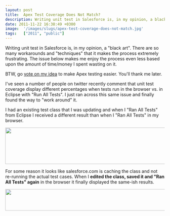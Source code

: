 ```yaml
---
layout: post
title:  Apex Test Coverage Does Not Match?
description: Writing unit test in Salesforce is, in my opinion, a black art. There are so many workarounds and techniques that it makes the process extremely frustrating. The issue below makes me enjoy the process even less based upon the amount of time/money I spent wasting on it. BTW, go vote on my idea  to make Apex testing easier. Youll thank me later. Ive seen a number of people on twitter recently comment that unit test coverage display different percentages when tests run in the browser vs. in Eclipse
date: 2011-11-22 16:38:49 +0300
image:  '/images/slugs/apex-test-coverage-does-not-match.jpg'
tags:   ["2011", "public"]
---
```

<p>Writing unit test in Salesforce is, in my opinion, a "black art". There are so many workarounds and "techniques" that it makes the process extremely frustrating. The issue below makes me enjoy the process even less based upon the amount of time/money I spent wasting on it.</p>
<p>BTW, go <a href="http://success.salesforce.com/ideaView?c=09a30000000D9xtAAC&id=08730000000BrPiAAK" target="_blank">vote on my idea</a> to make Apex testing easier. You'll thank me later.</p>
<p>I've seen a number of people on twitter recently comment that unit test coverage display different percentages when tests run in the browser vs. in Eclipse with "Run All Tests". I just ran across this same issue and finally found the way to "work around" it.</p>
<p>I had an existing test class that I was updating and when I "Ran All Tests" from Eclipse I received a different result than when I "Ran All Tests" in my browser.</p>
<p><a href="http://res.cloudinary.com/blog-jeffdouglas-com/image/upload/v1400327747/runall-1_aiegmt.png"><img src="http://res.cloudinary.com/blog-jeffdouglas-com/image/upload/v1400327747/runall-1_aiegmt.png" alt="" title="runall-1" width="550" height="115" class="aligncenter size-full wp-image-4300" /></a></p>
<p>For some reason it looks like salesforce.com is caching the class and not re-running the actual test cases. When I <strong>edited the class, saved it and "Ran All Tests" again</strong> in the browser it finally displayed the same-ish results.</p>
<p><a href="http://res.cloudinary.com/blog-jeffdouglas-com/image/upload/v1400327746/runall-2_narriw.png"><img src="http://res.cloudinary.com/blog-jeffdouglas-com/image/upload/v1400327746/runall-2_narriw.png" alt="" title="runall-2" width="550" height="68" class="aligncenter size-full wp-image-4302" /></a></p>

